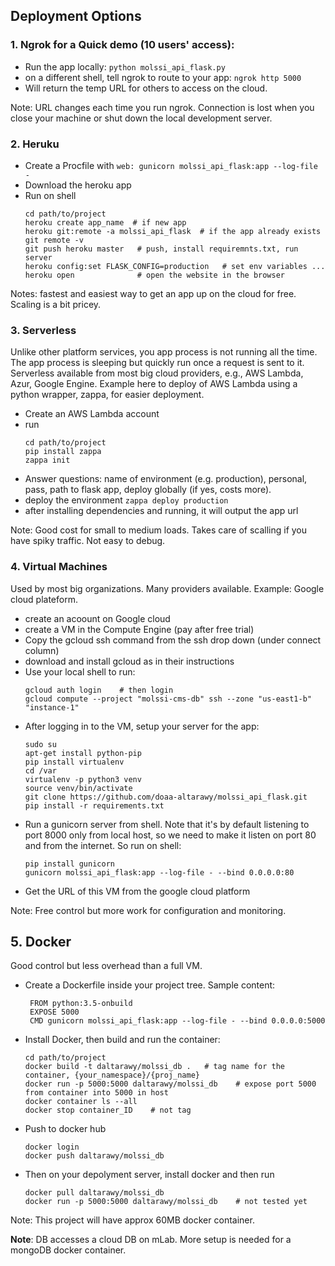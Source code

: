 ## Deployment Options

### 1. Ngrok for a Quick demo (10 users' access):

* Run the app locally: `python molssi_api_flask.py`
* on a different shell, tell ngrok to route to your app: `ngrok http 5000`
* Will return the temp URL for others to access on the cloud.

Note: URL changes each time you run ngrok. 
Connection is lost when you close your machine or shut down the local development server.

### 2. Heruku

* Create a Procfile with
`web: gunicorn molssi_api_flask:app --log-file -
`
* Download the heroku app
* Run on shell
  ```
  cd path/to/project
  heroku create app_name  # if new app
  heroku git:remote -a molssi_api_flask  # if the app already exists
  git remote -v
  git push heroku master   # push, install requiremnts.txt, run server
  heroku config:set FLASK_CONFIG=production   # set env variables ...
  heroku open              # open the website in the browser
  ``` 
 
 Notes: fastest and easiest way to get an app up on the cloud for free. 
 Scaling is a bit pricey.
 
 ### 3. Serverless
 
 Unlike other platform services, you app process is not running all the time. 
 The app process is sleeping but quickly run once a request is sent to it.
 Serverless available from most big cloud providers, e.g., AWS Lambda, Azur, Google Engine.
 Example here to deploy of AWS Lambda using a python wrapper, zappa, for easier deployment.
 
 * Create an AWS Lambda account
 * run
    ```
    cd path/to/project
    pip install zappa
    zappa init 
    ```
 * Answer questions: name of environment (e.g. production), personal, pass, 
 path to flask app, deploy globally (if yes, costs more).
 * deploy the environment `zappa deploy production`
 * after installing dependencies and running, it will output the app url
 
 Note: Good cost for small to medium loads. 
 Takes care of scalling if you have spiky traffic. Not easy to debug.
 
 ### 4. Virtual Machines
 
 Used by most big organizations. Many providers available.
 Example: Google cloud plateform.
 
 * create an acoount on Google cloud
 * create a VM in the Compute Engine (pay after free trial)
 * Copy the gcloud ssh command from the ssh drop down (under connect column)
 * download and install gcloud as in their instructions
 * Use your local shell to run:
    ```
    gcloud auth login    # then login
    gcloud compute --project "molssi-cms-db" ssh --zone "us-east1-b" "instance-1"
    ```
 * After logging in to the VM, setup your server for the app:
    ```
    sudo su
    apt-get install python-pip
    pip install virtualenv
    cd /var
    virtualenv -p python3 venv
    source venv/bin/activate
    git clone https://github.com/doaa-altarawy/molssi_api_flask.git
    pip install -r requirements.txt   
    ``` 
 * Run a gunicorn server from shell. 
 Note that it's by default listening to port 8000 only from local host, 
 so we need to make it listen on port 80 and from the internet. So run on shell:
     ```
     pip install gunicorn
     gunicorn molssi_api_flask:app --log-file - --bind 0.0.0.0:80
     ```
 * Get the URL of this VM from the google cloud platform
 
 Note: Free control but more work for configuration and monitoring.
 
 
 ## 5. Docker
 Good control but less overhead than a full VM.
 
 * Create a Dockerfile inside your project tree. Sample content:
    ```
     FROM python:3.5-onbuild
     EXPOSE 5000
     CMD gunicorn molssi_api_flask:app --log-file - --bind 0.0.0.0:5000
    ```
 * Install Docker, then build and run the container:
    ```
    cd path/to/project
    docker build -t daltarawy/molssi_db .   # tag name for the container, {your_namespace}/{proj_name}
    docker run -p 5000:5000 daltarawy/molssi_db    # expose port 5000 from container into 5000 in host
    docker container ls --all
    docker stop container_ID    # not tag
    ```
 * Push to docker hub
    ```
    docker login
    docker push daltarawy/molssi_db
    ```
 * Then on your depolyment server, install docker and then run
     ```
     docker pull daltarawy/molssi_db
     docker run -p 5000:5000 daltarawy/molssi_db    # not tested yet
     ```
 
 
 Note: This project will have approx 60MB docker container.
 
 **Note**: DB accesses a cloud DB on mLab. 
 More setup is needed for a mongoDB docker container.
  
 
 